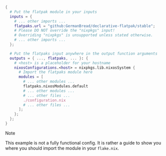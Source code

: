 ```nix
{
  # Put the flatpak module in your inputs
  inputs = {
    # ... other imports ...
    flatpaks.url = "github:GermanBread/declarative-flatpak/stable";
    # Please DO NOT override the "nixpkgs" input!
    # Overriding "nixpkgs" is unsupported unless stated otherwise.
    # ... other imports ...
  };

  # Put the flatpaks input anywhere in the output function arguments
  outputs = { ..., flatpaks, ... }: {
    # <host> is a placeholder for your hostname
    nixosConfigurations.<host> = nixpkgs.lib.nixosSystem {
      # Import the flatpaks module here
      modules = [
        # ... other modules ...
        flatpaks.nixosModules.default
        # ... other modules ...
        # ... other files ...
        ./configuration.nix
        # ... other files ...
      ];
    };
  };
}
```
> [!NOTE]
> This example is not a fully functional config. It is rather a guide to show you where you should import the module in your `flake.nix`.
